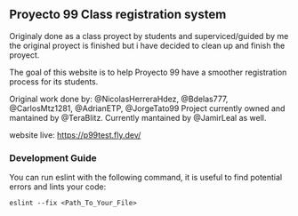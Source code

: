 ## Proyecto 99 Class registration system 

Originaly done as a class proyect by students and superviced/guided by me the original proyect is finished but i have decided to clean up and finish the proyect. 

The goal of this website is to help Proyecto 99 have a smoother registration process for its students.

Original work done by: @NicolasHerreraHdez, @Bdelas777, @CarlosMtz1281, @AdrianETP, @JorgeTato99
Project currently owned and mantained by @TeraBlitz. Currently mantained by @JamirLeal as well.

website live: https://p99test.fly.dev/

### Development Guide

You can run eslint with the following command, it is useful to find potential errors and lints your code:

`eslint --fix <Path_To_Your_File>`